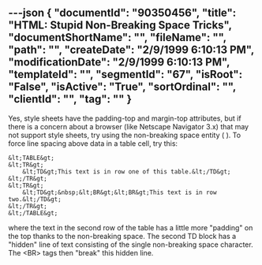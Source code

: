 ---json
{
  "documentId": "90350456",
  "title": "HTML: Stupid Non-Breaking Space Tricks",
  "documentShortName": "",
  "fileName": "",
  "path": "",
  "createDate": "2/9/1999 6:10:13 PM",
  "modificationDate": "2/9/1999 6:10:13 PM",
  "templateId": "",
  "segmentId": "67",
  "isRoot": "False",
  "isActive": "True",
  "sortOrdinal": "",
  "clientId": "",
  "tag": ""
}
---

Yes, style sheets have the padding-top and margin-top attributes, but if there is a concern about a browser (like Netscape Navigator 3.x) that may not support style sheets, try using the non-breaking space entity (&nbsp;). To force line spacing above data in a table cell, try this:

    &lt;TABLE&gt;
    &lt;TR&gt;
        &lt;TD&gt;This text is in row one of this table.&lt;/TD&gt;
    &lt;/TR&gt;
    &lt;TR&gt;
        &lt;TD&gt;&nbsp;&lt;BR&gt;&lt;BR&gt;This text is in row two.&lt;/TD&gt;
    &lt;/TR&gt;
    &lt;/TABLE&gt;

where the text in the second row of the table has a little more &quot;padding&quot; on the top thanks to the non-breaking space. The second TD block has a &quot;hidden&quot; line of text consisting of the single non-breaking space character. The &lt;BR&gt; tags then &quot;break&quot; this hidden line.
